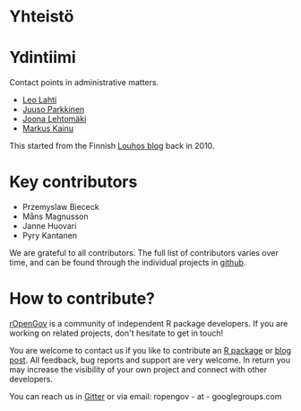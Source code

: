Yhteistö
==========


# Ydintiimi

Contact points in administrative matters.

- [Leo Lahti](http://www.iki.fi/Leo.Lahti)
- [Juuso Parkkinen](http://ouzor.github.io/)
- [Joona Lehtomäki](https://github.com/jlehtoma)
- [Markus Kainu](https://github.com/muuankarski)

This started from the Finnish [Louhos blog](louhos.github.io) back in 2010.


# Key contributors

- Przemyslaw Biececk
- Måns Magnusson
- Janne Huovari
- Pyry Kantanen

We are grateful to all contributors. The full list of contributors
varies over time, and can be found through the individual projects in
[github](http://github.com/ropengov).


# How to contribute?

[rOpenGov](http://ropengov.github.io) </a> is a community of
independent R package developers. If you are working on related
projects, don't hesitate to get in touch!

You are welcome to contact us if you like to contribute an <a
href="https://github.com/ropengov">R package</a> or <a
href="http://ropengov.org/">blog post</a>. All feedback, bug reports
and support are very welcome. In return you may increase the
visibility of your own project and connect with other developers.

You can reach us in [Gitter](https://gitter.im/rOpenGov/home) or via
email: ropengov - at - googlegroups.com








